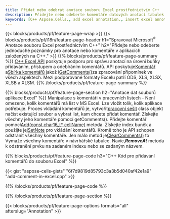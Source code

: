 ```yaml
---
title: Přidat nebo odebrat anotace souboru Excel prostřednictvím C++
description: Přidejte nebo odeberte komentáře datových anotací tabulek Excelu a OpenOffice s knihovnou C++.
keywords: [C++ Aspose.Cells., add excel annotation., insert excel annotation., access excel annotation., remove excel annotation., delete excel annotation., add annotation in excel., insert annotation in excel., access annotation in excel., remove annotation in excel., delete annotation in excel]
---
```

{{< blocks/products/pf/feature-page-wrap >}}
{{< blocks/products/pf/i18n/feature-page-header h1="Spravovat Microsoft<sup>&reg;</sup> Anotace souboru Excel prostřednictvím C++" h2="Přidejte nebo odeberte jednoduché poznámky pro anotace nebo komentáře v aplikacích založených na C++." >}}
{{% blocks/products/pf/feature-page-summary %}}
[C++ Excel API](/cells/cs/cpp/) poskytuje podporu pro správu anotací na úrovni buňky přidáváním, přístupem a odebíráním komentářů. API poskytuje[Komentář](https://reference.aspose.com/cells/cpp/aspose.cells/comment/) a[Sbírka komentářů](https://reference.aspose.com/cells/cpp/aspose.cells/commentcollection/) jakož i[GetComments()](https://reference.aspose.com/cells/cpp/aspose.cells/worksheet/getcomments/)za zpracování připomínek ve všech aspektech. Mezi podporované formáty Excelu patří ODS, XLS, XLSX, XLSB a XLSM.
{{% /blocks/products/pf/feature-page-summary %}}

{{% blocks/products/pf/feature-page-section h2="Anotace dat souborů aplikace Excel" %}}
 Manipulace s komentáři v pracovních listech - Není omezeno, kolik komentářů má list v MS Excel. Lze vložit tolik, kolik aplikace potřebuje. Proces vkládání komentářů je, vytvořit[pracovní sešit](https://reference.aspose.com/cells/cpp/aspose.cells/workbook/) class objekt načíst existující soubor a vybrat list, kam chcete přidat komentář. Získejte všechny jeho komentáře pomocí getComments(). Přidejte komentář pomocí[Add(const char16_t* cellName)](https://reference.aspose.com/cells/cpp/aspose.cells/commentcollection/add/) metoda. Získejte index buněk a použijte jej[SetNote](https://reference.aspose.com/cells/cpp/aspose.cells/comment/setnote/) pro vkládání komentářů. Kromě toho je API schopen odstranit všechny komentáře. Jen málo metod je[ClearComments()](https://reference.aspose.com/cells/cpp/aspose.cells/worksheet/clearcomments/) to Vymaže všechny komentáře v návrhářské tabulce. Navíc,***RemoveAt*** metoda k odstranění prvku na zadaném indexu nebo se zadaným názvem.

{{% blocks/products/pf/feature-page-code h3="C++ Kód pro přidávání komentářů do souboru Excel" %}}

{{< gist "aspose-cells-gists" "6f7d9819d85793c3a3b5d040af42e1a9" "add-comment-in-excel.cpp" >}}

{{% /blocks/products/pf/feature-page-code %}}

{{% /blocks/products/pf/feature-page-section %}}

{{< blocks/products/pf/feature-page-options formats="all" afterslug="Annotation" >}}
